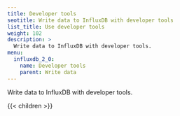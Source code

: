 ```yaml
---
title: Developer tools
seotitle: Write data to InfluxDB with developer tools
list_title: Use developer tools
weight: 102
description: >
  Write data to InfluxDB with developer tools.
menu:
  influxdb_2_0:
    name: Developer tools
    parent: Write data
---
```


Write data to InfluxDB with developer tools.

{{< children >}}
